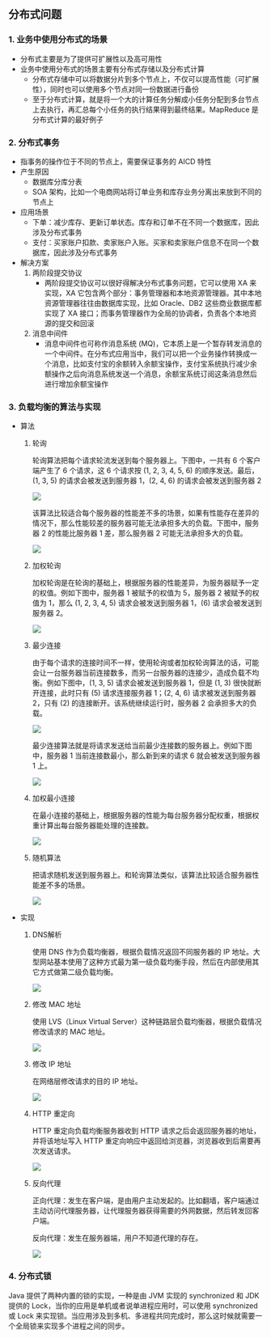 ## 分布式问题

### 1. 业务中使用分布式的场景

- 分布式主要是为了提供可扩展性以及高可用性
- 业务中使用分布式的场景主要有分布式存储以及分布式计算
  - 分布式存储中可以将数据分片到多个节点上，不仅可以提高性能（可扩展性），同时也可以使用多个节点对同一份数据进行备份
  - 至于分布式计算，就是将一个大的计算任务分解成小任务分配到多台节点上去执行，再汇总每个小任务的执行结果得到最终结果。MapReduce 是分布式计算的最好例子



### 2. 分布式事务

- 指事务的操作位于不同的节点上，需要保证事务的 AICD 特性
- 产生原因
  - 数据库分库分表
  - SOA 架构，比如一个电商网站将订单业务和库存业务分离出来放到不同的节点上
- 应用场景
  - 下单：减少库存、更新订单状态。库存和订单不在不同一个数据库，因此涉及分布式事务
  - 支付：买家账户扣款、卖家账户入账。买家和卖家账户信息不在同一个数据库，因此涉及分布式事务
- 解决方案
  1. 两阶段提交协议
     - 两阶段提交协议可以很好得解决分布式事务问题，它可以使用 XA 来实现，XA 它包含两个部分：事务管理器和本地资源管理器。其中本地资源管理器往往由数据库实现，比如 Oracle、DB2 这些商业数据库都实现了 XA 接口；而事务管理器作为全局的协调者，负责各个本地资源的提交和回滚
  2. 消息中间件
     - 消息中间件也可称作消息系统 (MQ)，它本质上是一个暂存转发消息的一个中间件。在分布式应用当中，我们可以把一个业务操作转换成一个消息，比如支付宝的余额转入余额宝操作，支付宝系统执行减少余额操作之后向消息系统发送一个消息，余额宝系统订阅这条消息然后进行增加余额宝操作



### 3. 负载均衡的算法与实现

- 算法

    1. 轮询

       轮询算法把每个请求轮流发送到每个服务器上。下图中，一共有 6 个客户端产生了 6 个请求，这 6 个请求按 (1, 2, 3, 4, 5, 6) 的顺序发送。最后，(1, 3, 5) 的请求会被发送到服务器 1，(2, 4, 6) 的请求会被发送到服务器 2

       ![](https://user-gold-cdn.xitu.io/2018/3/26/16261148bf1f7fdf?imageView2/0/w/1280/h/960/format/webp/ignore-error/1)

       该算法比较适合每个服务器的性能差不多的场景，如果有性能存在差异的情况下，那么性能较差的服务器可能无法承担多大的负载。下图中，服务器 2 的性能比服务器 1 差，那么服务器 2 可能无法承担多大的负载。

       ![](https://user-gold-cdn.xitu.io/2018/3/26/16261148bd6405b0?imageView2/0/w/1280/h/960/format/webp/ignore-error/1)

    2. 加权轮询

       加权轮询是在轮询的基础上，根据服务器的性能差异，为服务器赋予一定的权值。例如下图中，服务器 1 被赋予的权值为 5，服务器 2 被赋予的权值为 1，那么 (1, 2, 3, 4, 5) 请求会被发送到服务器 1，(6) 请求会被发送到服务器 2。

       ![](https://user-gold-cdn.xitu.io/2018/3/26/16261148bd56204c?imageView2/0/w/1280/h/960/format/webp/ignore-error/1)

    3. 最少连接

       由于每个请求的连接时间不一样，使用轮询或者加权轮询算法的话，可能会让一台服务器当前连接数多，而另一台服务器的连接少，造成负载不均衡。例如下图中，(1, 3, 5) 请求会被发送到服务器 1，但是 (1, 3) 很快就断开连接，此时只有 (5) 请求连接服务器 1；(2, 4, 6) 请求被发送到服务器 2，只有 (2) 的连接断开。该系统继续运行时，服务器 2 会承担多大的负载。

       ![](https://user-gold-cdn.xitu.io/2018/3/26/16261148bd5247ff?imageView2/0/w/1280/h/960/format/webp/ignore-error/1)

       最少连接算法就是将请求发送给当前最少连接数的服务器上。例如下图中，服务器 1 当前连接数最小，那么新到来的请求 6 就会被发送到服务器 1 上。

       ![](https://user-gold-cdn.xitu.io/2018/3/26/16261148bf3c8588?imageView2/0/w/1280/h/960/format/webp/ignore-error/1)

    4. 加权最小连接

       在最小连接的基础上，根据服务器的性能为每台服务器分配权重，根据权重计算出每台服务器能处理的连接数。

       ![](https://user-gold-cdn.xitu.io/2018/3/26/16261148bf6981be?imageView2/0/w/1280/h/960/format/webp/ignore-error/1)

    5. 随机算法

       把请求随机发送到服务器上。和轮询算法类似，该算法比较适合服务器性能差不多的场景。

       ![](https://user-gold-cdn.xitu.io/2018/3/26/16261148bf82a14e?imageView2/0/w/1280/h/960/format/webp/ignore-error/1)

- 实现

    1. DNS解析

       使用 DNS 作为负载均衡器，根据负载情况返回不同服务器的 IP 地址。大型网站基本使用了这种方式最为第一级负载均衡手段，然后在内部使用其它方式做第二级负载均衡。

       ![](https://user-gold-cdn.xitu.io/2018/3/26/16261148bffabf69?imageView2/0/w/1280/h/960/format/webp/ignore-error/1)

    2. 修改 MAC 地址

       使用 LVS（Linux Virtual Server）这种链路层负载均衡器，根据负载情况修改请求的 MAC 地址。

       ![](https://user-gold-cdn.xitu.io/2018/3/26/16261148bfc47853?imageView2/0/w/1280/h/960/format/webp/ignore-error/1)

    3. 修改 IP 地址

       在网络层修改请求的目的 IP 地址。

       ![](https://user-gold-cdn.xitu.io/2018/3/26/16261148c01b0cd8?imageView2/0/w/1280/h/960/format/webp/ignore-error/1)

    4. HTTP 重定向

       HTTP 重定向负载均衡服务器收到 HTTP 请求之后会返回服务器的地址，并将该地址写入 HTTP 重定向响应中返回给浏览器，浏览器收到后需要再次发送请求。

       ![](https://user-gold-cdn.xitu.io/2018/3/26/16261148bfd267eb?imageView2/0/w/1280/h/960/format/webp/ignore-error/1)

    5. 反向代理

       正向代理：发生在客户端，是由用户主动发起的。比如翻墙，客户端通过主动访问代理服务器，让代理服务器获得需要的外网数据，然后转发回客户端。

       反向代理：发生在服务器端，用户不知道代理的存在。

       ![](https://user-gold-cdn.xitu.io/2018/3/26/16261148dc1bcb71?imageView2/0/w/1280/h/960/format/webp/ignore-error/1)



### 4. 分布式锁

Java 提供了两种内置的锁的实现，一种是由 JVM 实现的 synchronized 和 JDK 提供的 Lock，当你的应用是单机或者说单进程应用时，可以使用 synchronized 或 Lock 来实现锁。当应用涉及到多机、多进程共同完成时，那么这时候就需要一个全局锁来实现多个进程之间的同步。

